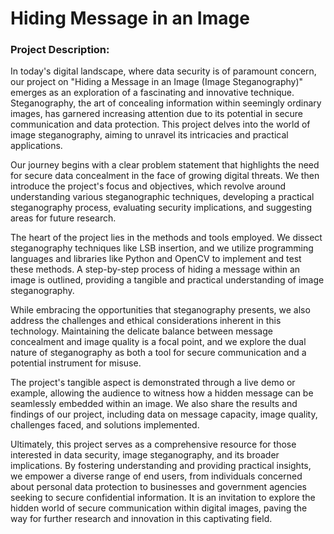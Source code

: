 <h1> Hiding Message in an Image </h1>
<h3>Project Description: </h3>

<p>In today's digital landscape, where data security is of paramount concern, our project on "Hiding a Message in an Image (Image Steganography)" emerges as an exploration of a fascinating and innovative technique. Steganography, the art of concealing information within seemingly ordinary images, has garnered increasing attention due to its potential in secure communication and data protection. This project delves into the world of image steganography, aiming to unravel its intricacies and practical applications.</p>

<p>Our journey begins with a clear problem statement that highlights the need for secure data concealment in the face of growing digital threats. We then introduce the project's focus and objectives, which revolve around understanding various steganographic techniques, developing a practical steganography process, evaluating security implications, and suggesting areas for future research.</p>

<p>The heart of the project lies in the methods and tools employed. We dissect steganography techniques like LSB insertion, and we utilize programming languages and libraries like Python and OpenCV to implement and test these methods. A step-by-step process of hiding a message within an image is outlined, providing a tangible and practical understanding of image steganography.</p>

<p>While embracing the opportunities that steganography presents, we also address the challenges and ethical considerations inherent in this technology. Maintaining the delicate balance between message concealment and image quality is a focal point, and we explore the dual nature of steganography as both a tool for secure communication and a potential instrument for misuse.</p>

<p>The project's tangible aspect is demonstrated through a live demo or example, allowing the audience to witness how a hidden message can be seamlessly embedded within an image. We also share the results and findings of our project, including data on message capacity, image quality, challenges faced, and solutions implemented.</p>

<p>Ultimately, this project serves as a comprehensive resource for those interested in data security, image steganography, and its broader implications. By fostering understanding and providing practical insights, we empower a diverse range of end users, from individuals concerned about personal data protection to businesses and government agencies seeking to secure confidential information. It is an invitation to explore the hidden world of secure communication within digital images, paving the way for further research and innovation in this captivating field.</p>
